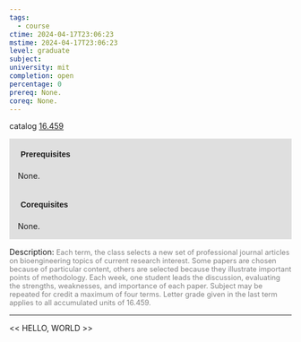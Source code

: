 ```yaml
---
tags:
  - course
ctime: 2024-04-17T23:06:23
mstime: 2024-04-17T23:06:23
level: graduate
subject: 
university: mit
completion: open
percentage: 0
prereq: None.
coreq: None.
---
```


catalog [16.459](http://student.mit.edu/catalog/m16a.html#16.459)

<span style="display: block; padding: 15px; background-color: rgb(100, 100, 100, 0.2);"><font id="m_prereq1437_0" style="display: block; font-family: Arial, sans-serif; font-weight: bold; padding: 5px">Prerequisites</font><br><span id="prereq1437_0">None.</span></span>
<span style="display: block; padding: 15px; background-color: rgb(100, 100, 100, 0.2);"><font id="m_coreq1437_0" style="display: block; font-family: Arial, sans-serif; font-weight: bold; padding: 5px">Corequisites</font><br><span id="coreq1437_0">None.</span></span>

<font style="">Description:</font>
<font style="color: grey; font-size: 0.8rem;">Each term, the class selects a new set of professional journal articles on bioengineering topics of current research interest. Some papers are chosen because of particular content, others are selected because they illustrate important points of methodology. Each week, one student leads the discussion, evaluating the strengths, weaknesses, and importance of each paper. Subject may be repeated for credit a maximum of four terms. Letter grade given in the last term applies to all accumulated units of 16.459.</font>



---

<< HELLO, WORLD >>
